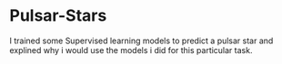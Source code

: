 # Pulsar-Stars
I trained some Supervised learning models to predict a pulsar star and explined why i would use the models i did for this particular task.
